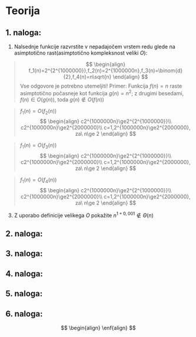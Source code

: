 # Teorija
## 1. naloga:
1. Nalsednje funkcije razvrstite v nepadajočem vrstem redu glede na asimptotično rast(asimptotično kompleksnost veliki $O$):
>$$
>\begin{align}
>f_1(n)=2^{2^{1000000}},f_2(n)=2^{1000000n},f_3(n)=\binom{d}{2},f_4(n)=n\sqrt{n}
>\end{align}
>$$
Vse odgovore je potrebno utemeljiti!
Primer: Funkcija $f(n)=n$ raste asimptotično počasneje kot funkcija $g(n)=n^2$; z drugimi besedami, $f(n)\in O(g(n))$, toda $g(n)\notin O(f(n))$

>$f_1(n)=O(f_2(n))$
>$$
\begin{align}
c2^{1000000n}\ge2^{2^{1000000}}\\
c2^{1000000n}\ge2^{2000000}\\
c=1,2^{1000000n}\ge2^{2000000}, za\ n\ge 2
\end{align}
>$$

>$f_1(n)=O(f_3(n))$
>$$
\begin{align}
c2^{1000000n}\ge2^{2^{1000000}}\\
c2^{1000000n}\ge2^{2000000}\\
c=1,2^{1000000n}\ge2^{2000000}, za\ n\ge 2
\end{align}
>$$

>$f_1(n)=O(f_4(n))$
>$$
\begin{align}
c2^{1000000n}\ge2^{2^{1000000}}\\
c2^{1000000n}\ge2^{2000000}\\
c=1,2^{1000000n}\ge2^{2000000}, za\ n\ge 2
\end{align}
>$$

3. Z uporabo definicije velikega $O$ pokažite $n^{1+0,001}\notin \Theta (n)$
>
## 2. naloga:
## 3. naloga:
## 4. naloga:
## 5. naloga:
## 6. naloga:

$$
\begin{align}
\enf{align}
$$